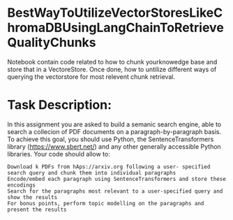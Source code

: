 # BestWayToUtilizeVectorStoresLikeChromaDBUsingLangChainToRetrieveQualityChunks
Notebook contain code related to how to chunk yourknowedge base and store that in a VectoreStore. Once done, how to untilize different ways of querying the vectorstore for most relevent chunk retrieval.

# Task Description:

In this assignment you are asked to build a semanic search engine, able to search a collecion of PDF documents on a paragraph-by-paragraph basis. To achieve this goal, you should use Python, the SentenceTransformers library (https://www.sbert.net/) and any other generally accessible Python libraries. Your code should allow to:

    Download k PDFs from hAps://arxiv.org following a user- specified search query and chunk them into individual paragraphs
    Encode/embed each paragraph using SentenceTransformers and store these encodings
    Search for the paragraphs most relevant to a user-specified query and show the results
    For bonus points, perform topic modelling on the paragraphs and present the results

